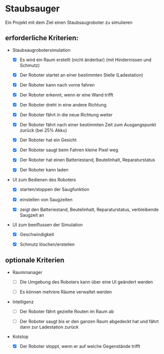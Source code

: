 # Staubsauger
Ein Projekt mit dem Ziel einen Staubsaugroboter zu simulieren


## erforderliche Kriterien:
* Staubsaugrobotersimulation
  * [x] Es wird ein Raum erstellt (nicht änderbar) (mit Hindernissen und Schmutz)
  * [x] Der Roboter startet an einer bestimmten Stelle (Ladestation)
  * [x] Der Roboter kann nach vorne fahren 
  * [x] Der Roboter erkennt, wenn er eine Wand trifft 
  * [x] Der Roboter dreht in eine andere Richtung
  * [x] Der Roboter fährt in die neue Richtung weiter
  * [x] Der Roboter fährt nach einer bestimmten Zeit zum Ausgangspunkt zurück (bei 25% Akku)
  * [x] Der Roboter hat ein Gesicht
  * [x] Der Roboter saugt beim Fahren kleine Pixel weg
  * [x] Der Roboter hat einen Batteriestand, Beutelinhalt, Reparaturstatus
  * [x] Der Roboter kann laden


* UI zum Bedienen des Roboters 
  * [x] starten/stoppen der Saugfunktion
  * [x] einstellen von Saugzeiten
  * [x] zeigt den Batteriestand, Beutelinhalt, Reparaturstatus, verbleibende Saugzeit an
  

* UI zum beeiflussen der Simulation
  * [x] Geschwindigkeit
  * [x] Schmutz löschen/erstellen
  


## optionale Kriterien
* Raummanager
  * [ ] Die Umgebung des Roboters kann über eine UI geändert werden
  * [ ] Es können mehrere Räume verwaltet werden
 
 
* Intelligenz
  * [ ] Der Roboter fährt gezielte Routen im Raum ab
  * [ ] Der Roboter saugt bis er den ganzen Raum abgedeckt hat und fährt dann zur Ladestation zurück
  

* Kotstop
  * [x] Der Roboter stoppt, wenn er auf weiche Gegenstände trifft

